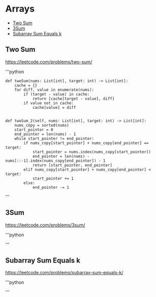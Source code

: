 # Arrays

+ [Two Sum](#two-sum)
+ [3Sum](#3sum)
+ [Subarray Sum Equals k](#subarray-sum-equals-k)

## Two Sum

https://leetcode.com/problems/two-sum/

'''python

    def twoSum(nums: List[int], target: int) -> List[int]:
        cache = {}
        for diff, value in enumerate(nums):
            if (target - value) in cache:
                return [cache[target - value], diff]
            if value not in cache:
                cache[value] = diff


    def twoSum_2(self, nums: List[int], target: int) -> List[int]:
        nums_copy = sorted(nums)
        start_pointer = 0
        end_pointer = len(nums) - 1
        while start_pointer != end_pointer:
            if nums_copy[start_pointer] + nums_copy[end_pointer] == target:
                start_pointer = nums.index(nums_copy[start_pointer])
                end_pointer = len(nums) - nums[::-1].index(nums_copy[end_pointer]) - 1
                return [start_pointer, end_pointer]
            elif nums_copy[start_pointer] + nums_copy[end_pointer] < target:
                start_pointer += 1
            else:
                end_pointer -= 1

'''

## 3Sum

https://leetcode.com/problems/3sum/

'''python

'''

## Subarray Sum Equals k

https://leetcode.com/problems/subarray-sum-equals-k/

'''python

'''

